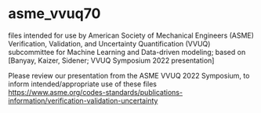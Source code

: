 # asme_vvuq70
files intended for use by American Society of Mechanical Engineers (ASME) Verification, Validation, and Uncertainty Quantification (VVUQ) subcommittee for Machine Learning and Data-driven modeling; based on [Banyay, Kaizer, Sidener; VVUQ Symposium 2022 presentation]

Please review our presentation from the ASME VVUQ 2022 Symposium, to inform intended/appropriate use of these files
https://www.asme.org/codes-standards/publications-information/verification-validation-uncertainty
